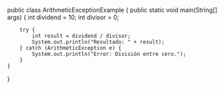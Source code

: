 public class ArithmeticExceptionExample {
    public static void main(String[] args) {
        int dividend = 10;
        int divisor = 0;

        try {
            int result = dividend / divisor;
            System.out.println("Resultado: " + result);
        } catch (ArithmeticException e) {
            System.out.println("Error: División entre cero.");
        }
    }
}
